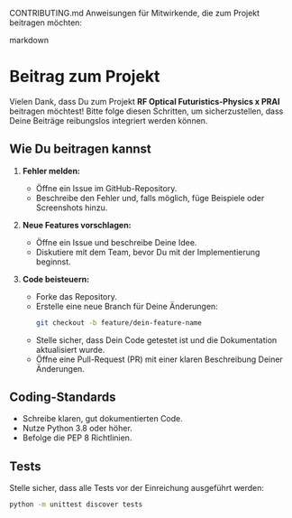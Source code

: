CONTRIBUTING.md
Anweisungen für Mitwirkende, die zum Projekt beitragen möchten:

markdown
# Beitrag zum Projekt

Vielen Dank, dass Du zum Projekt **RF Optical Futuristics-Physics x PRAI** beitragen möchtest! Bitte folge diesen Schritten, um sicherzustellen, dass Deine Beiträge reibungslos integriert werden können.

## Wie Du beitragen kannst
1. **Fehler melden:**
   - Öffne ein Issue im GitHub-Repository.
   - Beschreibe den Fehler und, falls möglich, füge Beispiele oder Screenshots hinzu.

2. **Neue Features vorschlagen:**
   - Öffne ein Issue und beschreibe Deine Idee.
   - Diskutiere mit dem Team, bevor Du mit der Implementierung beginnst.

3. **Code beisteuern:**
   - Forke das Repository.
   - Erstelle eine neue Branch für Deine Änderungen:
     ```bash
     git checkout -b feature/dein-feature-name
     ```
   - Stelle sicher, dass Dein Code getestet ist und die Dokumentation aktualisiert wurde.
   - Öffne eine Pull-Request (PR) mit einer klaren Beschreibung Deiner Änderungen.

## Coding-Standards
- Schreibe klaren, gut dokumentierten Code.
- Nutze Python 3.8 oder höher.
- Befolge die PEP 8 Richtlinien.

## Tests
Stelle sicher, dass alle Tests vor der Einreichung ausgeführt werden:
```bash
python -m unittest discover tests